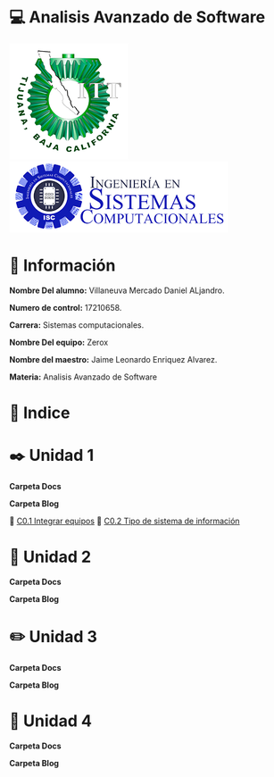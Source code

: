 # :computer: Analisis Avanzado de Software #

![Logo](img/LogoTec.png)
![LogoS](img/LogoSistemas.png)

# :man: Información #

**Nombre Del alumno:** Villaneuva Mercado Daniel ALjandro.

**Numero de control:** 17210658.

**Carrera:** Sistemas computacionales.

**Nombre Del equipo:** Zerox

**Nombre del maestro:** Jaime Leonardo Enriquez Alvarez.

**Materia:** Analisis Avanzado de
Software

# :pushpin: Indice #

# :black_nib: Unidad 1

**Carpeta Docs**



**Carpeta Blog**

  :round_pushpin: [C0.1 Integrar equipos](blog/C0.1_IntegrarEquipo_DanielAlajandroVillaneuvaMercado.md)
  :round_pushpin: [C0.2 Tipo de sistema de información](blog/C0.2_TiposDeSitemaDeInfromacion_DaielAlejandroVillanuevaMercado.md)

# :notebook: Unidad 2

**Carpeta Docs**

**Carpeta Blog**

# :pencil2: Unidad 3

**Carpeta Docs**

**Carpeta Blog**

# :notebook_with_decorative_cover: Unidad 4

**Carpeta Docs**

**Carpeta Blog**